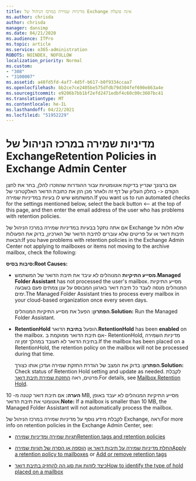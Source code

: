 ```yaml
---
title: מדיניות שמירה במרכז הניהול של Exchange אינה פועלת
ms.author: chrisda
author: chrisda
manager: dansimp
ms.date: 04/21/2020
ms.audience: ITPro
ms.topic: article
ms.service: o365-administration
ROBOTS: NOINDEX, NOFOLLOW
localization_priority: Normal
ms.custom:
- "308"
- "3100007"
ms.assetid: a48fd5fd-4af7-4d5f-b617-b0f9334ccaa7
ms.openlocfilehash: bb2ce7ce2405be575dfdb79d304fef690e863a4e
ms.sourcegitcommit: e9206b7bb1bf2efd2471edbf4c60c00c3607bc41
ms.translationtype: MT
ms.contentlocale: he-IL
ms.lasthandoff: 04/22/2021
ms.locfileid: "51952229"
---
```

# <a name="retention-policies-in-exchange-admin-center"></a><span data-ttu-id="f175f-102">מדיניות שמירה במרכז הניהול של Exchange</span><span class="sxs-lookup"><span data-stu-id="f175f-102">Retention Policies in Exchange Admin Center</span></span>

<span data-ttu-id="f175f-103">אם ברצונך שנריץ בדיקות אוטומטיות עבור ההגדרות שהוזכרו להלן, בחר את לחצן הקודם <- בחלק העליון של דף זה ולאחר מכן הזן את כתובת הדואר האלקטרוני של המשתמש שיש לו בעיות במדיניות שמירה.</span><span class="sxs-lookup"><span data-stu-id="f175f-103">If you want us to run automated checks for the settings mentioned below, select the back button <-- at the top of this page, and then enter the email address of the user who has problems with retention policies.</span></span>

<span data-ttu-id="f175f-104">אם אתה נתקל בבעיות במדיניות שמירה במרכז הניהול של Exchange שלא חלות על תיבות דואר או על פריטים שלא עוברים לתיבת הדואר של הארכיון, בדוק את הפעולות הבאות:</span><span class="sxs-lookup"><span data-stu-id="f175f-104">If you have problems with retention policies in the Exchange Admin Center not applying to mailboxes or items not moving to the archive mailbox, check the following:</span></span>

<span data-ttu-id="f175f-105">**סיבות בסיס:**</span><span class="sxs-lookup"><span data-stu-id="f175f-105">**Root Causes:**</span></span>

- <span data-ttu-id="f175f-106">**מסייע התיקיות** המנוהלים לא עיבד את תיבת הדואר של המשתמש.</span><span class="sxs-lookup"><span data-stu-id="f175f-106">**Managed Folder Assistant** has not processed the user's mailbox.</span></span> <span data-ttu-id="f175f-107">מסייע התיקיות המנוהלים מנסה לעבד כל תיבת דואר בארגון המבוסס על ענן צמתים פעם בשבעה ימים.</span><span class="sxs-lookup"><span data-stu-id="f175f-107">The Managed Folder Assistant tries to process every mailbox in your cloud-based organization once every seven days.</span></span>

  <span data-ttu-id="f175f-108">**הפתרון:** הפעל את מסייע התיקיות המנוהלים.</span><span class="sxs-lookup"><span data-stu-id="f175f-108">**Solution:** Run the Managed Folder Assistant.</span></span>

- <span data-ttu-id="f175f-109">**RetentionHold** הופעל **בתיבת** הדואר.</span><span class="sxs-lookup"><span data-stu-id="f175f-109">**RetentionHold** has been **enabled** on the mailbox.</span></span> <span data-ttu-id="f175f-110">אם תיבת הדואר ממוקמת ב- RetentionHold, מדיניות השמירה בתיבת הדואר לא תעובד במהלך זמן זה.</span><span class="sxs-lookup"><span data-stu-id="f175f-110">If the mailbox has been placed on a RetentionHold, the retention policy on the mailbox will not be processed during that time.</span></span>

  <span data-ttu-id="f175f-111">**הפתרון:** בדוק את המצב של הגדרת החזקת שמירה ועדכן אותו כצורך.</span><span class="sxs-lookup"><span data-stu-id="f175f-111">**Solution:** Check status of Retention Hold setting and update as needed.</span></span> <span data-ttu-id="f175f-112">לקבלת פרטים, ראה [החזקת שמירת תיבת דואר](https://docs.microsoft.com/exchange/security-and-compliance/messaging-records-management/mailbox-retention-hold).</span><span class="sxs-lookup"><span data-stu-id="f175f-112">For details, see [Mailbox Retention Hold](https://docs.microsoft.com/exchange/security-and-compliance/messaging-records-management/mailbox-retention-hold).</span></span>
 
<span data-ttu-id="f175f-113">**הערה:** אם תיבת דואר קטנה מ- 10 MB, מסייע התיקיות המנוהלים לא יעבד באופן אוטומטי את תיבת הדואר.</span><span class="sxs-lookup"><span data-stu-id="f175f-113">**Note:** If a mailbox is smaller than 10 MB, the Managed Folder Assistant will not automatically process the mailbox.</span></span>
 
<span data-ttu-id="f175f-114">לקבלת מידע נוסף על מדיניות שמירה במרכז הניהול של Exchange, ראה:</span><span class="sxs-lookup"><span data-stu-id="f175f-114">For more info on retention policies in the Exchange Admin Center, see:</span></span>

- [<span data-ttu-id="f175f-115">תגיות שמירה ומדיניות שמירה</span><span class="sxs-lookup"><span data-stu-id="f175f-115">Retention tags and retention policies</span></span>](https://docs.microsoft.com/exchange/security-and-compliance/messaging-records-management/retention-tags-and-policies)

- <span data-ttu-id="f175f-116">[החלת מדיניות שמירה על תיבות דואר או](https://docs.microsoft.com/exchange/security-and-compliance/messaging-records-management/apply-retention-policy) [הוספה או הסרה של תגיות שמירה](https://docs.microsoft.com/exchange/security-and-compliance/messaging-records-management/add-or-remove-retention-tags)</span><span class="sxs-lookup"><span data-stu-id="f175f-116">[Apply a retention policy to mailboxes](https://docs.microsoft.com/exchange/security-and-compliance/messaging-records-management/apply-retention-policy) or [Add or remove retention tags](https://docs.microsoft.com/exchange/security-and-compliance/messaging-records-management/add-or-remove-retention-tags)</span></span>

- [<span data-ttu-id="f175f-117">כיצד לזהות את סוג הה להחזיק בתיבת דואר</span><span class="sxs-lookup"><span data-stu-id="f175f-117">How to identify the type of hold placed on a mailbox</span></span>](https://docs.microsoft.com/microsoft-365/compliance/identify-a-hold-on-an-exchange-online-mailbox)

